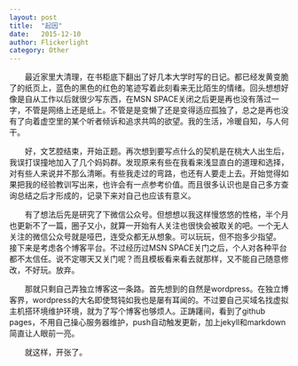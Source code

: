 ```yaml
---
layout: post
title:  "起因"
date:   2015-12-10
author: Flickerlight
category: Other
---
```

&emsp;&emsp;最近家里大清理，在书柜底下翻出了好几本大学时写的日记。都已经发黄变脆了的纸页上，蓝色的黑色的红色的笔迹写着此刻看来无比陌生的情绪。回头想想好像是自从工作以后就很少写东西，在MSN SPACE关闭之后更是再也没有落过一字，不管是网络上还是纸上。不管是是变懒了还是变得适应孤独了，总之是再也没有了向着虚空里的某个听者倾诉和追求共鸣的欲望。我的生活，冷暖自知，与人何干。

&emsp;&emsp;好，文艺腔结束，开始正题。再次想到要写点什么的契机是在桃大人出生后，我误打误撞地加入了几个妈妈群。发现原来有些在我看来浅显直白的道理和选择，对有些人来说并不那么清晰。有些我走过的弯路，也还有人要走上去。开始觉得如果把我的经验教训写出来，也许会有一点参考价值。而且很多认识也是自己多方查询总结之后才形成的，记录下来对自己也应该有意义。

&emsp;&emsp;有了想法后先是研究了下微信公众号。但想想以我这样慢悠悠的性格，半个月也更新不了一篇，圈子又小，就算一开始有人关注也很快会被取关的吧。一个无人关注的微信公众号就是哑巴，连受众都无从想象。可以玩玩，但不抱多少指望。
接下来是考虑各个博客平台。不过经历过MSN SPACE关门之后，个人对各种平台都不太信任。说不定哪天又关门呢？而且模板看来看去就那样，又不能自己随意修改，不好玩。放弃。

&emsp;&emsp;那就只剩自己弄独立博客这一条路。首先想到的自然是wordpress。在独立博客界，wordpress的大名即使驽钝如我也是屡有耳闻的。不过要自己买域名找虚拟主机搭环境维护环境，就为了写个博客也够烦人。正踌躇间，看到了github pages，不用自己操心服务器维护，push自动触发更新，加上jekyll和markdown简直让人眼前一亮。

&emsp;&emsp;就这样，开张了。